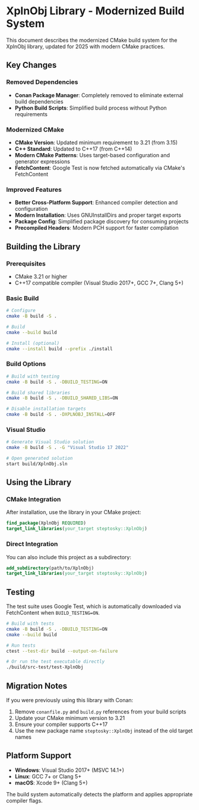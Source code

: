 # XplnObj Library - Modernized Build System

This document describes the modernized CMake build system for the XplnObj library, updated for 2025 with modern CMake practices.

## Key Changes

### Removed Dependencies
- **Conan Package Manager**: Completely removed to eliminate external build dependencies
- **Python Build Scripts**: Simplified build process without Python requirements

### Modernized CMake
- **CMake Version**: Updated minimum requirement to 3.21 (from 3.15)
- **C++ Standard**: Updated to C++17 (from C++14)
- **Modern CMake Patterns**: Uses target-based configuration and generator expressions
- **FetchContent**: Google Test is now fetched automatically via CMake's FetchContent

### Improved Features
- **Better Cross-Platform Support**: Enhanced compiler detection and configuration
- **Modern Installation**: Uses GNUInstallDirs and proper target exports
- **Package Config**: Simplified package discovery for consuming projects
- **Precompiled Headers**: Modern PCH support for faster compilation

## Building the Library

### Prerequisites
- CMake 3.21 or higher
- C++17 compatible compiler (Visual Studio 2017+, GCC 7+, Clang 5+)

### Basic Build
```bash
# Configure
cmake -B build -S .

# Build
cmake --build build

# Install (optional)
cmake --install build --prefix ./install
```

### Build Options
```bash
# Build with testing
cmake -B build -S . -DBUILD_TESTING=ON

# Build shared libraries
cmake -B build -S . -DBUILD_SHARED_LIBS=ON

# Disable installation targets
cmake -B build -S . -DXPLNOBJ_INSTALL=OFF
```

### Visual Studio
```bash
# Generate Visual Studio solution
cmake -B build -S . -G "Visual Studio 17 2022"

# Open generated solution
start build/XplnObj.sln
```

## Using the Library

### CMake Integration
After installation, use the library in your CMake project:

```cmake
find_package(XplnObj REQUIRED)
target_link_libraries(your_target steptosky::XplnObj)
```

### Direct Integration
You can also include this project as a subdirectory:

```cmake
add_subdirectory(path/to/XplnObj)
target_link_libraries(your_target steptosky::XplnObj)
```

## Testing

The test suite uses Google Test, which is automatically downloaded via FetchContent when `BUILD_TESTING=ON`.

```bash
# Build with tests
cmake -B build -S . -DBUILD_TESTING=ON
cmake --build build

# Run tests
ctest --test-dir build --output-on-failure

# Or run the test executable directly
./build/src-test/test-XplnObj
```

## Migration Notes

If you were previously using this library with Conan:

1. Remove `conanfile.py` and `build.py` references from your build scripts
2. Update your CMake minimum version to 3.21
3. Ensure your compiler supports C++17
4. Use the new package name `steptosky::XplnObj` instead of the old target names

## Platform Support

- **Windows**: Visual Studio 2017+ (MSVC 14.1+)
- **Linux**: GCC 7+ or Clang 5+
- **macOS**: Xcode 9+ (Clang 5+)

The build system automatically detects the platform and applies appropriate compiler flags.
